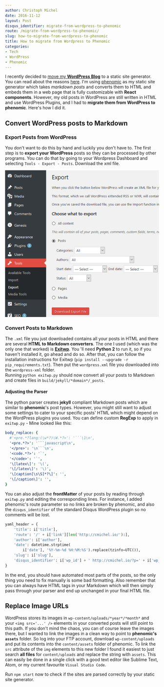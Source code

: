 ```yaml
---
author: Christoph Michel
date: 2016-11-12
layout: Post
disqus_identifier: migrate-from-wordpress-to-phenomic
route: /migrate-from-wordpress-to-phenomic/
slug: how-to-migrate-from-wordpress-to-phenomic
title: How to migrate from Wordpress to Phenomic
categories:
- Tech
- WordPress
- Phenomic
---
```


I recently decided to [move my **WordPress Blog**](http://cmichel.io/wordpress-to-static-site-generator/) to a static site generator. You can read about the reasons [here]().
I'm using [phenomic](https://phenomic.io) as my static site generator which takes _markdown posts_ and converts them to HTML and embeds them in a web page that is fully customizable with
**React components**. However, my old posts in WordPress are still written in HTML and use WordPress Plugins, and I had to **migrate them from WordPress to phenomic**.
Here's how I did it.

## Convert WordPress posts to Markdown
### Export Posts from WordPress
You don't want to do this by hand and luckily you don't have to. The first step is to **export your WordPress** posts so they can be processed by other programs. You can do that by going
to your Wordpress Dashboard and selecting `Tools - Export - Posts`. Download the xml file.

![WordPress Export Posts](./wordpress-export-posts.png)

### Convert Posts to Markdown
The `.xml` file you just downloaded contains all your posts in HTML and there are several **HTML to Markdown converters**. The one I used (which was the only one that worked)
is [**Exitwp**](https://github.com/thomasf/exitwp). You 'll need __Python 2__ to run it, so if you haven't installed it, go ahead and do so. After that, you can follow
the installation instructions for Exitwp (`pip install --upgrade -r pip_requirements.txt`). Then put the `wordpress.xml` file you downloaded into the `wordpress-xml` folder.  
Running `python exitwp.py` should now convert all your posts to Markdown and create files in `build/jekyll/*domain*/_posts`.

#### Adjusting the Parser
The python parser creates **jekyll** compliant Markdown posts which are similar to **phenomic**'s post types. However, you might still want to adjust some settings to cater
to your specific posts' HTML which might depend on the WordPress plugins you used. You can define custom **RegExp** to apply in `exitwp.py` - Mine looked like this:

```yaml
body_replace: {
  #'<pre.*?lang:(\w*?)\W.*?>': '```\1\n',
  '<pre.*?>': '```javascript\n',
  '</pre>': '\n```\n',
  '<code.*?>': '`',
  '</code>': '`',
  '\[latex\]': '\(',
  '\[/latex\]': '\)',
  '\[caption[\s\S]*?\]': '',
  '\[/caption\]': '',
}
```

You can also adjust the __frontMatter__ of your posts by reading through `exitwp.py` and editing the corresponding lines. For instance, I added phenomic's route parameter so no
links are broken by phenomic, and also the `disqus_identifier` of the standard Disqus WordPress plugin so no comments will be lost.

```python
yaml_header = {
    'title': i['title'],
    'route': '/' + i['link'][len('http://cmichel.io/'):],
    'author': i['author'],
    'date': datetime.strptime(
        i['date'], '%Y-%m-%d %H:%M:%S').replace(tzinfo=UTC()),
    'slug': i['slug'],
    'disqus_identifier': i['wp_id'] + ' http://cmichel.io/?p=' + i['wp_id'],
}
```

In the end, you should have automated most parts of the posts, so the only thing you need to fix manually is some bad formatting. 
Also remember that you can always have HTML tags in your Markdown which will then simply pass through your parser and end up unchanged in your final HTML file.

## Replace Image URLs
WordPress stores its images in `wp-content/uploads/*year*/*month*` and your `<img src='...' />` elements in your converted posts will still point to this path.
If you don't mind the chaos, you can of course leave the images there, but I wanted to link the images in a clean way to point to __phenomic's `assets`__ folder. 
So log into your FTP account, download `wp-content/uploads` and put its contents into the `content/assets` folder of phenomic. 
To link the `src` attribute of the `img` elements to this new folder I found it easiest to just search **all files** for `content/uploads` and replace the string with
`assets`. This can easily be done in a single click with a good text editor like Sublime Text, Atom, or my current favourite `Visual Studio Code`.

Run `npm start` now to check if the sites are parsed correctly by your static site generator. 
